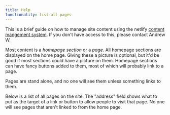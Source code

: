 ```yaml
---
title: Help
functionality: list all pages
---
```

This is a brief guide on how to manage site content using the netlify [content mangement system](/admin). If you don't have access to this, please contact Andrew W.

Most content is a _homepage section_ or a _page_. All homepage sections are displayed on the home page. Giving these a picture is optional, but it'd be good if most sections could have a picture on them. Homepage sections can have fancy buttons added to them, most of which will probably link to a page.

Pages are stand alone, and no one will see them unless something links to them.

Below is a list of all pages on the site. The "address" field shows what to put as the target of a link or button to allow people to visit that page. No one will see pages that aren't linked to from the home page.
